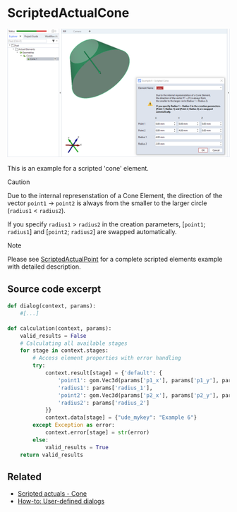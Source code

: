 # ScriptedActualCone

![Scripted cone element example](scripted_actual_cone.png)

This is an example for a scripted 'cone' element. 

> [!CAUTION]
> Due to the internal represenstation of a Cone Element, the direction of the vector `point1` -> `point2` is always from the smaller to the larger circle (`radius1` < `radius2`).

If you specify `radius1` > `radius2` in the creation parameters, [`point1`; `radius1`] and [`point2`; `radius2`] are swapped automatically.

> [!NOTE]
> Please see [ScriptedActualPoint](https://github.com/ZEISS/zeiss-inspect-app-examples/blob/main/AppExamples/scripted_actuals/ScriptedActualPoint/doc/Documentation.md) for a complete scripted elements example with detailed description.

## Source code excerpt

```python
def dialog(context, params):
    #[...]

def calculation(context, params):
    valid_results = False
    # Calculating all available stages
    for stage in context.stages:
        # Access element properties with error handling
        try:
            context.result[stage] = {'default': {
                'point1': gom.Vec3d(params['p1_x'], params['p1_y'], params['p1_z']),
                'radius1': params['radius_1'],
                'point2': gom.Vec3d(params['p2_x'], params['p2_y'], params['p2_z']),
                'radius2': params['radius_2']
            }}
            context.data[stage] = {"ude_mykey": "Example 6"}
        except Exception as error:
            context.error[stage] = str(error)
        else:
            valid_results = True
    return valid_results
```

## Related

* [Scripted actuals - Cone](https://zeiss.github.io/zeiss-inspect-app-api/2025/python_api/scripted_elements_api.html#cone)
* [How-to: User-defined dialogs](https://zeiss.github.io/zeiss-inspect-app-api/2025/howtos/python_api_introduction/user_defined_dialogs.html)
